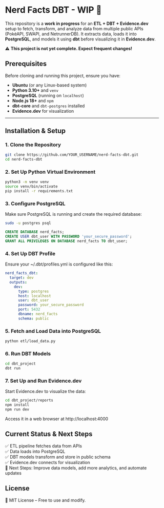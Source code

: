 # **Nerd Facts DBT - WIP** 🚀  

This repository is a **work in progress** for an **ETL + DBT + Evidence.dev** setup to fetch, transform, and analyze data from multiple public APIs (PokéAPI, SWAPI, and NetrunnerDB). It extracts data, loads it into **PostgreSQL**, and models it using **dbt** before visualizing it in **Evidence.dev**.  

⚠️ **This project is not yet complete. Expect frequent changes!**  

## **Prerequisites**  

Before cloning and running this project, ensure you have:  
- **Ubuntu** (or any Linux-based system)  
- **Python 3.10+** and `venv`  
- **PostgreSQL** (running on `localhost`)  
- **Node.js 18+** and `npm`  
- **dbt-core** and `dbt-postgres` installed  
- **Evidence.dev** for visualization  

---

## **Installation & Setup**  

### **1. Clone the Repository**  
```sh
git clone https://github.com/YOUR_USERNAME/nerd-facts-dbt.git
cd nerd-facts-dbt
```

### **2. Set Up Python Virtual Environment**
```sh
python3 -m venv venv
source venv/bin/activate
pip install -r requirements.txt
```

### **3. Configure PostgreSQL**
Make sure PostgreSQL is running and create the required database:
```sh
sudo -u postgres psql
```
```sql
CREATE DATABASE nerd_facts;
CREATE USER dbt_user WITH PASSWORD 'your_secure_password';
GRANT ALL PRIVILEGES ON DATABASE nerd_facts TO dbt_user;
```

### **4. Set Up DBT Profile**
Ensure your ~/.dbt/profiles.yml is configured like this:
```yaml
nerd_facts_dbt:
  target: dev
  outputs:
    dev:
      type: postgres
      host: localhost
      user: dbt_user
      password: your_secure_password
      port: 5432
      dbname: nerd_facts
      schema: public
```

### **5. Fetch and Load Data into PostgreSQL**
```sh
python etl/load_data.py
```

### **6. Run DBT Models**
```sh
cd dbt_project
dbt run
```

### **7. Set Up and Run Evidence.dev**
Start Evidence.dev to visualize the data:
```sh
cd dbt_project/reports
npm install
npm run dev
```
Access it in a web browser at http://localhost:4000

## **Current Status & Next Steps**
✅ ETL pipeline fetches data from APIs  
✅ Data loads into PostgreSQL  
✅ DBT models transform and store in public schema  
✅ Evidence.dev connects for visualization  
🔄 Next Steps: Improve data models, add more analytics, and automate updates  

## **License**
📜 MIT License – Free to use and modify.